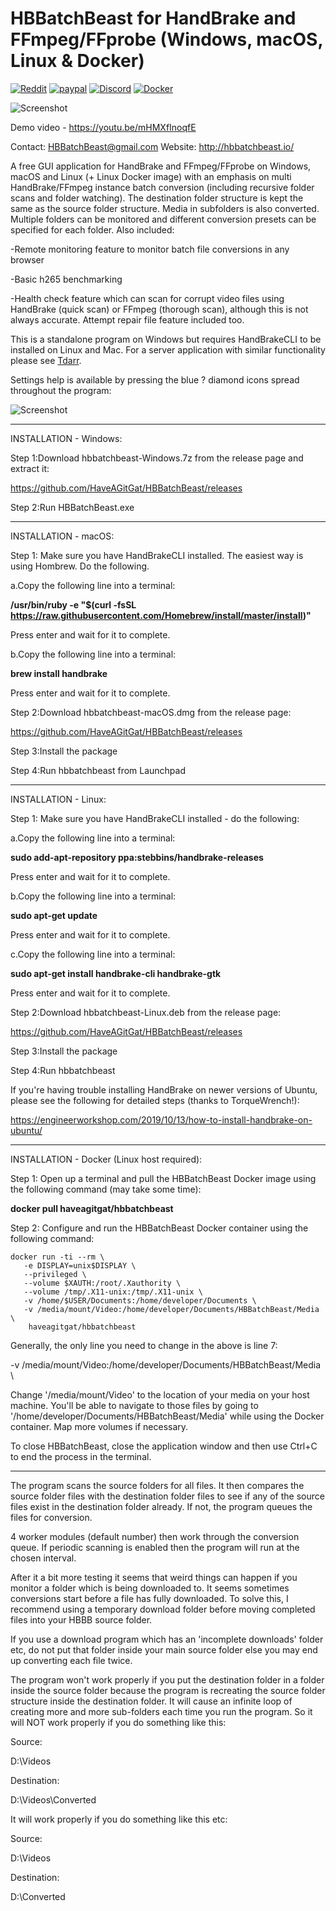 # HBBatchBeast for HandBrake and FFmpeg/FFprobe (Windows, macOS, Linux & Docker)

[![Reddit](https://img.shields.io/badge/Reddit-HBBatchBeast-FF5700.svg?style=flat-square)](https://www.reddit.com/r/HBBatchBeast/)     [![paypal](https://img.shields.io/badge/-donate-green.svg)](https://www.paypal.com/cgi-bin/webscr?cmd=_s-xclick&hosted_button_id=L5MWTNDLLB6AC&source=url)    [![Discord](https://img.shields.io/badge/Discord-Chat-green.svg)](https://discord.gg/MSsgDqJ)    [![Docker](https://img.shields.io/badge/docker%20build-passing-green.svg)](https://hub.docker.com/r/haveagitgat/hbbatchbeast)    



![Screenshot](https://i.imgur.com/pSNJFSj.png)

Demo video - https://youtu.be/mHMXfInoqfE

Contact: HBBatchBeast@gmail.com
Website: http://hbbatchbeast.io/

A free GUI application for HandBrake and FFmpeg/FFprobe on Windows, macOS and Linux (+ Linux Docker image) with an emphasis on multi HandBrake/FFmpeg instance batch conversion (including recursive folder scans and folder watching). The destination folder structure is kept the same as the source folder structure. Media in subfolders is also converted. Multiple folders can be monitored and different conversion presets can be specified for each folder. Also included:

-Remote monitoring feature to monitor batch file conversions in any browser

-Basic h265 benchmarking

-Health check feature which can scan for corrupt video files using HandBrake (quick scan) or FFmpeg (thorough scan), although this is not always accurate. Attempt repair file feature included too. 

This is a standalone program on Windows but requires HandBrakeCLI to be installed on Linux and Mac. For a server application with similar functionality please see [Tdarr](https://github.com/HaveAGitGat/Tdarr). 



Settings help is available by pressing the blue ? diamond icons spread throughout the program:

![Screenshot](https://i.imgur.com/qwxlJkX.png)

-------------------------------------------------------------
INSTALLATION - Windows:

Step 1:Download hbbatchbeast-Windows.7z from the release page and extract  it:

https://github.com/HaveAGitGat/HBBatchBeast/releases

Step 2:Run HBBatchBeast.exe

-----------------------------------------------------------------------------


INSTALLATION - macOS:

Step 1: Make sure you have HandBrakeCLI installed. The easiest way is using Hombrew. Do the following.

a.Copy the following line into a terminal:

**/usr/bin/ruby -e "$(curl -fsSL https://raw.githubusercontent.com/Homebrew/install/master/install)"**

Press enter and wait for it to complete.

b.Copy the following line into a terminal:

**brew install handbrake**

Press enter and wait for it to complete.

Step 2:Download hbbatchbeast-macOS.dmg from the release page:

https://github.com/HaveAGitGat/HBBatchBeast/releases

Step 3:Install the package

Step 4:Run hbbatchbeast from Launchpad

-----------------------------------------------------------------------------

INSTALLATION - Linux:

Step 1: Make sure you have HandBrakeCLI installed - do the following:


a.Copy the following line into a terminal:

**sudo add-apt-repository ppa:stebbins/handbrake-releases**

Press enter and wait for it to complete.

b.Copy the following line into a terminal:

**sudo apt-get update**

Press enter and wait for it to complete.

c.Copy the following line into a terminal:

**sudo apt-get install handbrake-cli handbrake-gtk**

Press enter and wait for it to complete.



Step 2:Download hbbatchbeast-Linux.deb from the release page:

https://github.com/HaveAGitGat/HBBatchBeast/releases

Step 3:Install the package

Step 4:Run hbbatchbeast 

If you're having trouble installing HandBrake on newer versions of Ubuntu, please see the following for detailed steps (thanks to TorqueWrench!):

https://engineerworkshop.com/2019/10/13/how-to-install-handbrake-on-ubuntu/

-----------------------------------------------------------------------------

INSTALLATION - Docker (Linux host required):

Step 1: Open up a terminal and pull the HBBatchBeast Docker image using the following command (may take some time):

**docker pull haveagitgat/hbbatchbeast**

Step 2: Configure and run the HBBatchBeast Docker container using the following command:

    docker run -ti --rm \
       -e DISPLAY=unix$DISPLAY \
       --privileged \
       --volume $XAUTH:/root/.Xauthority \
       --volume /tmp/.X11-unix:/tmp/.X11-unix \
       -v /home/$USER/Documents:/home/developer/Documents \
       -v /media/mount/Video:/home/developer/Documents/HBBatchBeast/Media \
        haveagitgat/hbbatchbeast
   
Generally, the only line you need to change in the above is line 7:

-v /media/mount/Video:/home/developer/Documents/HBBatchBeast/Media \ 

Change '/media/mount/Video' to the location of your media on your host machine. You'll be able to navigate to those files by going to '/home/developer/Documents/HBBatchBeast/Media' while using the Docker container. Map more volumes if necessary.

To close HBBatchBeast, close the application window and then use Ctrl+C to end the process in the terminal.

-----------------------------------------------------------------------------


The program scans the source folders for all files. It then compares the source folder files with the destination folder files to see if any of the source files exist in the destination folder already. If not, the program queues the files for conversion.
 
4 worker modules (default number) then work through the conversion queue. If periodic scanning is enabled then the program will run at the chosen interval.

After it a bit more testing it seems that weird things can happen if you monitor a folder which is being downloaded to. It seems sometimes conversions start before a file has fully downloaded. To solve this, I recommend using a temporary download folder before moving completed files into your HBBB source folder.

If you use a download program which has an 'incomplete downloads' folder etc, do not put that folder inside your main source folder else you may end up converting each file twice.

The program won't work properly if you put the destination folder in a folder inside the source folder because the program is recreating the source folder structure inside the destination folder. It will cause an infinite loop of creating more and more sub-folders each time you run the program. So it will NOT work properly if you do something like this:

Source:

D:\Videos

Destination:

D:\Videos\Converted

It will work properly if you do something like this etc:

Source:

D:\Videos

Destination:

D:\Converted
